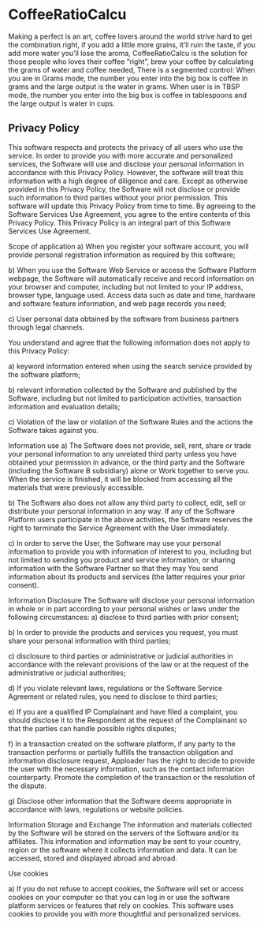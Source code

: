 # CoffeeRatioCalcu

Making a perfect is an art, coffee lovers around the world strive hard to get the combination right, if you add a little more grains, it’ll ruin the taste, if you add more water you’ll lose the aroma, CoffeeRatioCalcu is the solution for those people who loves their coffee “right”, brew your coffee by calculating the grams of water and coffee needed, There is a segmented control: When you are in Grams mode, the number you enter into the big box is coffee in grams and the large output is the water in grams. When user is in TBSP mode, the number you enter into the big box is coffee in tablespoons and the large output is water in cups.

## Privacy Policy

This software respects and protects the privacy of all users who use the service. In order to provide you with more accurate and personalized services, the Software will use and disclose your personal information in accordance with this Privacy Policy. However, the software will treat this information with a high degree of diligence and care. Except as otherwise provided in this Privacy Policy, the Software will not disclose or provide such information to third parties without your prior permission. This software will update this Privacy Policy from time to time. By agreeing to the Software Services Use Agreement, you agree to the entire contents of this Privacy Policy. This Privacy Policy is an integral part of this Software Services Use Agreement.

Scope of application a) When you register your software account, you will provide personal registration information as required by this software;

b) When you use the Software Web Service or access the Software Platform webpage, the Software will automatically receive and record information on your browser and computer, including but not limited to your IP address, browser type, language used. Access data such as date and time, hardware and software feature information, and web page records you need;

c) User personal data obtained by the software from business partners through legal channels.

You understand and agree that the following information does not apply to this Privacy Policy:

a) keyword information entered when using the search service provided by the software platform;

b) relevant information collected by the Software and published by the Software, including but not limited to participation activities, transaction information and evaluation details;

c) Violation of the law or violation of the Software Rules and the actions the Software takes against you.

Information use a) The Software does not provide, sell, rent, share or trade your personal information to any unrelated third party unless you have obtained your permission in advance, or the third party and the Software (including the Software B subsidiary) alone or Work together to serve you. When the service is finished, it will be blocked from accessing all the materials that were previously accessible.

b) The Software also does not allow any third party to collect, edit, sell or distribute your personal information in any way. If any of the Software Platform users participate in the above activities, the Software reserves the right to terminate the Service Agreement with the User immediately.

c) In order to serve the User, the Software may use your personal information to provide you with information of interest to you, including but not limited to sending you product and service information, or sharing information with the Software Partner so that they may You send information about its products and services (the latter requires your prior consent).

Information Disclosure The Software will disclose your personal information in whole or in part according to your personal wishes or laws under the following circumstances: a) disclose to third parties with prior consent;

b) In order to provide the products and services you request, you must share your personal information with third parties;

c) disclosure to third parties or administrative or judicial authorities in accordance with the relevant provisions of the law or at the request of the administrative or judicial authorities;

d) If you violate relevant laws, regulations or the Software Service Agreement or related rules, you need to disclose to third parties;

e) If you are a qualified IP Complainant and have filed a complaint, you should disclose it to the Respondent at the request of the Complainant so that the parties can handle possible rights disputes;

f) In a transaction created on the software platform, if any party to the transaction performs or partially fulfills the transaction obligation and information disclosure request, Apploader has the right to decide to provide the user with the necessary information, such as the contact information counterparty. Promote the completion of the transaction or the resolution of the dispute.

g) Disclose other information that the Software deems appropriate in accordance with laws, regulations or website policies.

Information Storage and Exchange The information and materials collected by the Software will be stored on the servers of the Software and/or its affiliates. This information and information may be sent to your country, region or the software where it collects information and data. It can be accessed, stored and displayed abroad and abroad.

Use cookies

a) If you do not refuse to accept cookies, the Software will set or access cookies on your computer so that you can log in or use the software platform services or features that rely on cookies. This software uses cookies to provide you with more thoughtful and personalized services.
